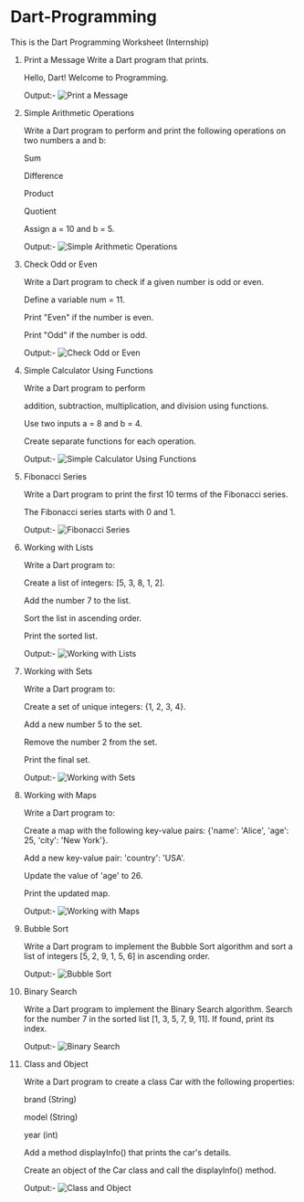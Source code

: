 # Dart-Programming
This is the Dart Programming Worksheet (Internship)

1. Print a Message Write a Dart program that prints.
   
   Hello, Dart! Welcome to Programming.

   Output:-
   ![Print a Message](https://github.com/user-attachments/assets/15161d27-c843-4861-89fa-5eaf2dbd5e72)

2. Simple Arithmetic Operations
   
   Write a Dart program to perform and print the following operations on two numbers a and b:

   Sum

   Difference

   Product

   Quotient

   Assign a = 10 and b = 5.

   Output:-
   ![Simple Arithmetic Operations](https://github.com/user-attachments/assets/5bd57d6c-bc95-432c-89e2-92849e7e0f5d)

3. Check Odd or Even
   
   Write a Dart program to check if a given number is odd or even.

   Define a variable num = 11.

   Print "Even" if the number is even.

   Print "Odd" if the number is odd.

   Output:-
   ![Check Odd or Even](https://github.com/user-attachments/assets/2a9a3215-d4f4-44b9-adb1-28c863d617b8)

4. Simple Calculator Using Functions

   Write a Dart program to perform

   addition, subtraction, multiplication, and division using functions.

   Use two inputs a = 8 and b = 4.

   Create separate functions for each operation.

   Output:-
   ![Simple Calculator Using Functions](https://github.com/user-attachments/assets/e9f23902-8c8f-43e2-873a-0c279923ee21)

5. Fibonacci Series
   
   Write a Dart program to print the first 10 terms of the Fibonacci series.

   The Fibonacci series starts with 0 and 1.

   Output:-
   ![Fibonacci Series](https://github.com/user-attachments/assets/86b914e8-3317-466b-9b39-9cd6d59bf28a)

6. Working with Lists
     
     Write a Dart program to:

     Create a list of integers: [5, 3, 8, 1, 2].

     Add the number 7 to the list.

     Sort the list in ascending order.

     Print the sorted list.

     Output:-
     ![Working with Lists](https://github.com/user-attachments/assets/63936d21-b522-4cd8-b02a-ea55b246826b)
   
7. Working with Sets
   
   Write a Dart program to:

   Create a set of unique integers: {1, 2, 3, 4}.

   Add a new number 5 to the set.

   Remove the number 2 from the set.

   Print the final set.

   Output:-
   ![Working with Sets](https://github.com/user-attachments/assets/b226108b-53fa-4c8e-b145-74ec729cb9e2)

8. Working with Maps
   
   Write a Dart program to:

   Create a map with the following key-value pairs: {'name': 'Alice', 'age': 25, 'city': 'New York'}.

   Add a new key-value pair: 'country': 'USA'.

   Update the value of 'age' to 26.

   Print the updated map.

   Output:-
   ![Working with Maps](https://github.com/user-attachments/assets/986a2ad9-4ab5-4b41-ab69-d40588ddeb0f)

9. Bubble Sort
    
   Write a Dart program to implement the Bubble Sort algorithm and sort a list of integers [5, 2, 9, 1, 5, 6] in ascending order.

   Output:-
   ![Bubble Sort](https://github.com/user-attachments/assets/5927bcba-1d84-4b9b-a15f-75b962c97cde)

10. Binary Search
    
    Write a Dart program to implement the Binary Search algorithm. Search for the number 7 in the sorted list [1, 3, 5, 7, 9, 11]. If found, print its index.

    Output:-
    ![Binary Search](https://github.com/user-attachments/assets/5459bcf8-6990-4c25-aab4-9157f42b44b8)

11. Class and Object
    
    Write a Dart program to create a class Car with the following properties:

    brand (String)

    model (String)

    year (int)

    Add a method displayInfo() that prints the car's details.

    Create an object of the Car class and call the displayInfo() method.

    Output:-
    ![Class and Object](https://github.com/user-attachments/assets/a635581f-b295-456c-9cb6-edbf716c8d9e)


